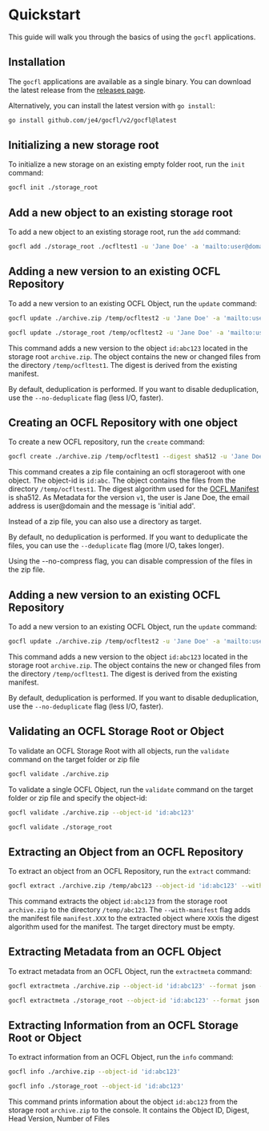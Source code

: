 
# Quickstart

This guide will walk you through the basics of
using the `gocfl` applications.

## Installation

The `gocfl` applications are available as a single
binary.  You can download the latest release from
the [releases page](https://github.com/je4/gocfl/releases/latest).

Alternatively, you can install the latest version with `go install`:

```bash
go install github.com/je4/gocfl/v2/gocfl@latest
```

## Initializing a new storage root

To initialize a new storage on an existing empty folder root, run the `init` command:

```bash
gocfl init ./storage_root
```

## Add a new object to an existing storage root

To add a new object to an existing storage root, run the `add` command:

```bash
gocfl add ./storage_root ./ocfltest1 -u 'Jane Doe' -a 'mailto:user@domain' -m 'initial add' --object-id 'id:abc123'
```

## Adding a new version to an existing OCFL Repository

To add a new version to an existing OCFL Object, run the `update` command:

```bash
gocfl update ./archive.zip /temp/ocfltest2 -u 'Jane Doe' -a 'mailto:user@domain' -m 'some new data' --object-id 'id:abc123'
```

```bash
gocfl update ./storage_root /temp/ocfltest2 -u 'Jane Doe' -a 'mailto:user@domain' -m 'some new data' --object-id 'id:abc123'
```

This command adds a new version to the object `id:abc123` located in the storage root `archive.zip`.
The object contains the new or changed files from the directory `/temp/ocfltest1`.
The digest is derived from the existing manifest.

By default, deduplication is performed. If you want to disable deduplication, use
the `--no-deduplicate` flag (less I/O, faster).


## Creating an OCFL Repository with one object

To create a new OCFL repository, run the `create` command:

```bash
gocfl create ./archive.zip /temp/ocfltest1 --digest sha512 -u 'Jane Doe' -a 'mailto:user@domain' -m 'initial add' --object-id 'id:abc123'
```
This command creates a zip file containing an ocfl storageroot with one object.
The object-id is `id:abc`. The object contains the files from the directory `/temp/ocfltest1`. 
The digest algorithm used for the [OCFL Manifest](https://ocfl.io/1.1/spec/#manifest) is sha512.
As Metadata for the version `v1`, the user is Jane Doe, the email address is user@domain and the message is 'initial add'.

Instead of a zip file, you can also use a directory as target.

By default, no deduplication is performed. If you want to deduplicate the files, 
you can use the `--deduplicate` flag (more I/O, takes longer).

Using the --no-compress flag, you can disable compression of the files in the zip file.

## Adding a new version to an existing OCFL Repository

To add a new version to an existing OCFL Object, run the `update` command:

```bash
gocfl update ./archive.zip /temp/ocfltest2 -u 'Jane Doe' -a 'mailto:user@domain' -m 'some new data' --object-id 'id:abc123'
```
This command adds a new version to the object `id:abc123` located in the storage root `archive.zip`.
The object contains the new or changed files from the directory `/temp/ocfltest1`. 
The digest is derived from the existing manifest.

By default, deduplication is performed. If you want to disable deduplication, use 
the `--no-deduplicate` flag (less I/O, faster).

## Validating an OCFL Storage Root or Object

To validate an OCFL Storage Root with all objects, run the `validate` 
command on the target folder or zip file

```bash
gocfl validate ./archive.zip
```

To validate a single OCFL Object, run the `validate` command on the
target folder or zip file and specify the object-id:

```bash
gocfl validate ./archive.zip --object-id 'id:abc123'
```

```bash
gocfl validate ./storage_root
```

## Extracting an Object from an OCFL Repository

To extract an object from an OCFL Repository, run the `extract` command:

```bash
gocfl extract ./archive.zip /temp/abc123 --object-id 'id:abc123' --with-manifest
```

This command extracts the object `id:abc123` from the storage root `archive.zip` to the directory `/temp/abc123`.
The `--with-manifest` flag adds the manifest file `manifest.XXX` to the extracted object 
where `XXX`is the digest algorithm used for the manifest. The target directory must be empty.

## Extracting Metadata from an OCFL Object

To extract metadata from an OCFL Object, run the `extractmeta` command:

```bash
gocfl extractmeta ./archive.zip --object-id 'id:abc123' --format json --output /temp/abc123.json
```

```bash
gocfl extractmeta ./storage_root --object-id 'id:abc123' --format json --output /temp/abc123.json
```

## Extracting Information from an OCFL Storage Root or Object

To extract information from an OCFL Object, run the `info` command:

```bash
gocfl info ./archive.zip --object-id 'id:abc123' 
```

```bash
gocfl info ./storage_root --object-id 'id:abc123' 
```

This command prints information about the object `id:abc123` from the storage root `archive.zip` to the console.
It contains the Object ID, Digest, Head Version, Number of Files
